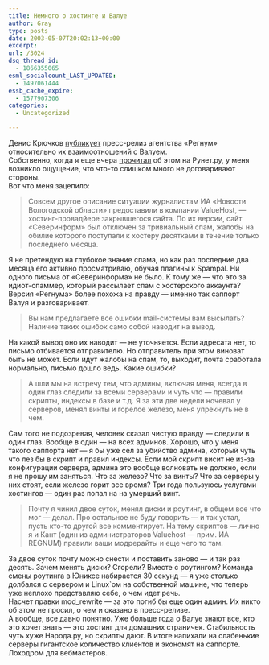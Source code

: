 ```yaml
---
title: Немного о хостинге и Валуе
author: Gray
type: posts
date: 2003-05-07T20:02:13+00:00
excerpt:
url: /3024
dsq_thread_id:
  - 1866355065
esml_socialcount_LAST_UPDATED:
  - 1497061444
essb_cache_expire:
  - 1577907306
categories:
  - Uncategorized

---
```








Денис Крючков <a href="http://deniskin.webplanet.ru/07.05.2003/6" target="_blank">публикует</a> пресс-релиз агентства &#171;Регнум&#187; относительно их взаимоотношений с Валуем.  
Собственно, когда я еще вчера <a href="http://www.runet.ru/news/2963.html" target="_blank">прочитал</a> об этом на Рунет.ру, у меня возникло ощущение, что что-то слишком много не договаривают стороны.  
Вот что меня зацепило:

> Совсем другое описание ситуации журналистам ИА &#171;Новости Вологодской области&#187; предоставили в компании ValueHost, &#8212; хостинг-провадйере закрывшегося сайта. По их версии, сайт &#171;Северинформ&#187; был отключен за тривиальный спам, жалобы на обилие которого поступали к хостеру десятками в течение только последнего месяца.

Я не претендую на глубокое знание спама, но как раз последние два месяца его активно просматриваю, обучая плагины к Spampal. Ни одного письма от &#171;Северинформа&#187; не было. К тому же &#8212; что это за идиот-спаммер, который рассылает спам с хостерского аккаунта?  
Версия &#171;Регнума&#187; более похожа на правду &#8212; именно так саппорт Валуя и разговаривает. 

> Вы нам предлагаете все ошибки mail-системы вам высылать? Наличие таких ошибок само собой наводит на вывод.

На какой вывод оно их наводит &#8212; не уточняется. Если адресата нет, то письмо отбивается отправителю. Но отправитель при этом виноват быть не может. Если идут жалобы на спам, то, выходит, почта сработала нормально, письмо дошло ведь. Какие ошибки?

> А шли мы на встречу тем, что админы, включая меня, всегда в один глаз следили за всеми серверами и чуть что &#8212; правили скрипты, индексы в базе и т.д. Я за эти две недели ночевал у серверов, менял винты и горелое железо, меня упрекнуть не в чем.

Сам того не подозревая, человек сказал чистую правду &#8212; следили в один глаз. Вообще в один &#8212; на всех админов. Хорошо, что у меня такого саппорта нет &#8212; я бы уже сел за убийство админа, который чуть что лез бы в скрипт и правил индексы. Если мой скрипт висит не из-за конфигурации сервера, админа это вообще волновать не должно, если я не прошу им заняться. Что за железо? Что за винты? Что за серверы у них стоят, если железо горит все время? Три года пользуюсь услугами хостингов &#8212; один раз попал на на умерший винт. 

> Почту я чинил двое суток, менял диски и роутинг, в общем все что мог &#8212; делал. Про остальное не буду говорить &#8212; и так устал, пусть кто-то другой все комментирует. На тему скриптов &#8212; лично я и Кант (один из администраторов Valuehost &#8212; прим. ИА REGNUM) правили ваши модрерайты и еще чего то там.

За двое суток почту можно снести и поставить заново &#8212; и так раз десять. Зачем менять диски? Сгорели? Вместе с роутингом? Команда смены роутинга в Юниксе набирается 30 секунд &#8212; я уже столько долбался с сервером и Linux\`ом на собственной машине, что теперь уже неплохо представляю себе, о чем идет речь.  
Насчет правки mod_rewrite &#8212; за это погиб бы еще один админ. Их никто об этом не просил, о чем и сказано в пресс-релизе.  
А вообще, все давно понятно. Уже больше года о Валуе знают все, кто это хочет знать &#8212; это хостинг для домашних страничек. Стабильность чуть хуже Народа.ру, но скрипты дают. В итоге напихали на слабенькие серверы гигантское количество клиентов и экономят на саппорте. Лоходром для вебмастеров.